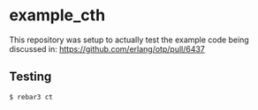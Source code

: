 example_cth
=====

This repository was setup to actually test the example code being discussed in:
https://github.com/erlang/otp/pull/6437

Testing
-----

    $ rebar3 ct
